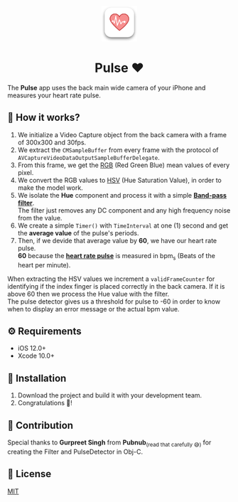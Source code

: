 
<br />
<p align="center">
<img src="images/AppIconShadow.png" alt="Logo" width="80" height="80">
<h1 align="center">Pulse ❤️</h1>
</p>

The **Pulse** app uses the back main wide camera of your iPhone and measures your heart rate pulse.  

## 🤔 How it works?
1. We initialize a Video Capture object from the back camera with a frame of 300x300 and 30fps.
2. We extract the `CMSampleBuffer` from every frame with the protocol of `AVCaptureVideoDataOutputSampleBufferDelegate`.
3. From this frame, we get the [RGB](https://en.wikipedia.org/wiki/RGB_color_model) (Red Green Blue) mean values of every pixel.
4. We convert the RGB values to [HSV](https://en.wikipedia.org/wiki/HSL_and_HSV) (Hue Saturation Value), in order to make the model work.
5. We isolate the **Hue** component and process it with a simple **[Band-pass filter](https://en.wikipedia.org/wiki/Band-pass_filter)**.  
The filter just removes any DC component and any high frequency noise from the value.
6. We create a simple `Timer()` with `TimeInterval` at one (1) second and get the **average value** of the pulse's periods.
7. Then, if we devide that average value by **60**, we have our heart rate pulse.  
**60** because the **[heart rate pulse](https://en.wikipedia.org/wiki/Heart_rate)** is measured in bpm<sub>s</sub> (Beats of the heart per minute).  

When extracting the HSV values we increment a `validFrameCounter` for identifying if the index finger is placed correctly in the back camera.
If it is above 60 then we process the Hue value with the filter.  
The pulse detector gives us a threshold for pulse to -60 in order to know when to display an error message or the actual bpm value.

## ⚙️ Requirements
- iOS 12.0+
- Xcode 10.0+

## 📲 Installation
1. Download the project and build it with your development team.  
2. Congratulations 🎉!

## 🙏 Contribution
Special thanks to **Gurpreet Singh** from **Pubnub**<sub>(read that carefully 😅)</sub> for creating the Filter and PulseDetector in Obj-C.

## 📃 License
[MIT](https://choosealicense.com/licenses/mit/)
